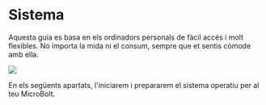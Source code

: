 # Sistema

Aquesta guia es basa en els ordinadors personals de fàcil accés i molt
flexibles.
No importa la mida ni el consum, sempre que et sentis còmode amb ella.

![](/img/system/computers.webp)

En els següents apartats, l'iniciarem i prepararem el sistema operatiu per al
teu MicroBolt.